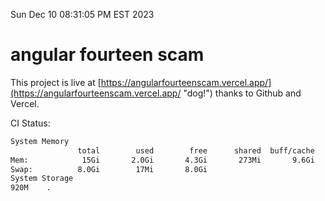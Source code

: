 Sun Dec 10 08:31:05 PM EST 2023

# angular fourteen scam


This project is live at [https://angularfourteenscam.vercel.app/](https://angularfourteenscam.vercel.app/ "dog!") thanks to Github and Vercel.

CI Status: 

```bash
System Memory
               total        used        free      shared  buff/cache   available
Mem:            15Gi       2.0Gi       4.3Gi       273Mi       9.6Gi        13Gi
Swap:          8.0Gi        17Mi       8.0Gi
System Storage
920M	.
```
```bash
